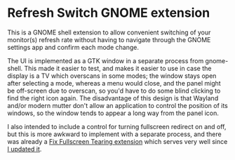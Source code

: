 Refresh Switch GNOME extension
==============================
This is a GNOME shell extension to allow convenient switching of your
monitor(s) refresh rate without having to navigate through the GNOME settings
app and confirm each mode change.

The UI is implemented as a GTK window in a separate process from gnome-shell.
This made it easier to test, and makes it easier to use in case the display is
a TV which overscans in some modes; the window stays open after selecting a
mode, whereas a menu would close, and the panel might be off-screen due to
overscan, so you'd have to do some blind clicking to find the right icon again.
The disadvantage of this design is that Wayland and/or modern mutter don't
allow an application to control the position of its windows, so the window
tends to appear a long way from the panel icon.

I also intended to include a control for turning fullscreen redirect on and
off, but this is more awkward to implement with a separate process, and there
was already a
[Fix Fullscreen Tearing extension](https://extensions.gnome.org/extension/1445/fix-fullscreen-tearing/)
which serves very well since
[I updated it](https://github.com/realh/fix-fullscreen-tearing).
